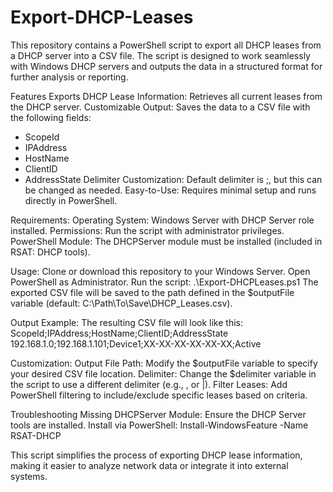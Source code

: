 # Export-DHCP-Leases

This repository contains a PowerShell script to export all DHCP leases from a DHCP server into a CSV file. The script is designed to work seamlessly with Windows DHCP servers and outputs the data in a structured format for further analysis or reporting.

Features
Exports DHCP Lease Information: Retrieves all current leases from the DHCP server.
Customizable Output: Saves the data to a CSV file with the following fields:
- ScopeId
- IPAddress
- HostName
- ClientID
- AddressState
Delimiter Customization: Default delimiter is ;, but this can be changed as needed.
Easy-to-Use: Requires minimal setup and runs directly in PowerShell.

Requirements:
Operating System: Windows Server with DHCP Server role installed.
Permissions: Run the script with administrator privileges.
PowerShell Module: The DHCPServer module must be installed (included in RSAT: DHCP tools).

Usage:
Clone or download this repository to your Windows Server.
Open PowerShell as Administrator.
Run the script:
.\Export-DHCPLeases.ps1
The exported CSV file will be saved to the path defined in the $outputFile variable (default: C:\Path\To\Save\DHCP_Leases.csv).

Output Example:
The resulting CSV file will look like this:
ScopeId;IPAddress;HostName;ClientID;AddressState
192.168.1.0;192.168.1.101;Device1;XX-XX-XX-XX-XX-XX;Active

Customization:
Output File Path: Modify the $outputFile variable to specify your desired CSV file location.
Delimiter: Change the $delimiter variable in the script to use a different delimiter (e.g., , or |).
Filter Leases: Add PowerShell filtering to include/exclude specific leases based on criteria.

Troubleshooting
Missing DHCPServer Module: Ensure the DHCP Server tools are installed. Install via PowerShell:
Install-WindowsFeature -Name RSAT-DHCP

This script simplifies the process of exporting DHCP lease information, making it easier to analyze network data or integrate it into external systems.